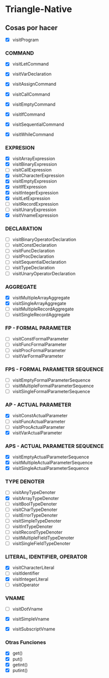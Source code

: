 # Triangle-Native

## Cosas por hacer

- [x] visitProgram

### COMMAND
- [x] visitLetCommand
- [x] visitVarDeclaration
- [x] visitAssignCommand
- [x] visitCallCommand
- [x] visitEmptyCommand
- [x] visitIfCommand
- [x] visitSequentialCommand
- [x] visitWhileCommand


### EXPRESION
- [x] visitArrayExpression
- [x] visitBinaryExpression
- [ ] visitCallExpression
- [x] visitCharacterExpression
- [x] visitEmptyExpression
- [x] visitIfExpression
- [x] visitIntegerExpression
- [x] visitLetExpression
- [ ] visitRecordExpression
- [ ] visitUnaryExpression
- [x] visitVnameExpression

### DECLARATION
- [ ] visitBinaryOperatorDeclaration
- [ ] visitConstDeclaration
- [ ] visitFuncDeclaration
- [ ] visitProcDeclaration
- [ ] visitSequentialDeclaration
- [ ] visitTypeDeclaration
- [ ] visitUnaryOperatorDeclaration

### AGGREGATE
- [x] visitMultipleArrayAggregate
- [x] visitSingleArrayAggregate
- [ ] visitMultipleRecordAggregate
- [ ] visitSingleRecordAggregate
    
### FP - FORMAL PARAMETER
- [ ] visitConstFormalParameter
- [ ] visitFuncFormalParameter
- [ ] visitProcFormalParameter
- [ ] visitVarFormalParameter

### FPS - FORMAL PARAMETER SEQUENCE
- [ ] visitEmptyFormalParameterSequence
- [ ] visitMultipleFormalParameterSequence
- [ ] visitSingleFormalParameterSequence
    
### AP - ACTUAL PARAMETER
- [x] visitConstActualParameter
- [ ] visitFuncActualParameter
- [ ] visitProcActualParameter
- [x] visitVarActualParameter

### APS - ACTUAL PARAMETER SEQUENCE
- [x] visitEmptyActualParameterSequence
- [x] visitMultipleActualParameterSequence
- [x] visitSingleActualParameterSequence
    
### TYPE DENOTER
- [ ] visitAnyTypeDenoter
- [x] visitArrayTypeDenoter
- [ ] visitBoolTypeDenoter
- [ ] visitCharTypeDenoter
- [ ] visitErrorTypeDenoter
- [ ] visitSimpleTypeDenoter
- [ ] visitIntTypeDenoter
- [ ] visitRecordTypeDenoter
- [ ] visitMultipleFieldTypeDenoter
- [ ] visitSingleFieldTypeDenoter

### LITERAL, IDENTIFIER, OPERATOR
- [x] visitCharacterLiteral
- [ ] visitIdentifier
- [x] visitIntegerLiteral
- [ ] visitOperator

### VNAME
- [ ] visitDotVname
- [x] visitSimpleVname
- [x] visitSubscriptVname


### Otras Funciones
- [x] get()
- [x] put()
- [x] getint()
- [x] putint()
